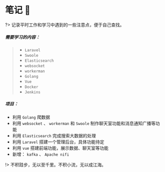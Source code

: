 # 笔记 :notebook:

?> 记录平时工作和学习中遇到的一些注意点，便于自己查找。

##### 需要学习的内容：

> - `Laravel`
> - `Swoole`
> - `Elasticsearch`
> - `websocket`
> - `workerman`
> - `Golang`
> - `Vue`
> - `Docker`
> - `Jenkins`



##### 项目：

- 利用 `Golang` 爬数据
- 利用 `websocket` 、 `workerman`  和 `Swoole` 制作聊天室功能和消息通知广播等功能
- 利用 `Elasticsearch` 完成搜索大数据的处理
- 利用 `Laravel` 搭建一个管理后台，具体功能待定
- 利用 `vue` 搭建前端功能，展示数据、聊天室等功能
- 新增： `kafka` 、 `Apache nifi` 



!> 不积跬步，无以至千里。不积小流，无以成江海。
